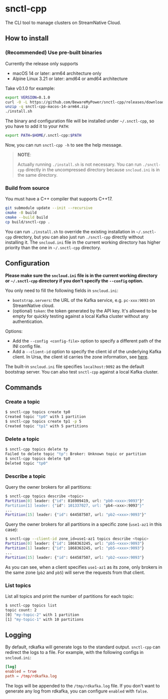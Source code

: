 # snctl-cpp

The CLI tool to manage clusters on StreamNative Cloud.

## How to install

### (Recommended) Use pre-built binaries

Currently the release only supports
- macOS 14 or later: arm64 architecture only
- Alpine Linux 3.21 or later: amd64 or amd64 architecture

Take v0.1.0 for example:

```bash
export VERSION=0.1.0
curl -O -L https://github.com/BewareMyPower/snctl-cpp/releases/download/v$VERSION/snctl-cpp-macos-14-arm64.zip
unzip -q snctl-cpp-macos-14-arm64.zip
./install.sh
```

The binary and configuration file will be installed under `~/.snctl-cpp`, so you have to add it to your `PATH`:

```bash
export PATH=$HOME/.snctl-cpp:$PATH
```

Now, you can run `snctl-cpp -h` to see the help message.

> **NOTE**:
>
> Actually running `./install.sh` is not necessary. You can run `./snctl-cpp` directly in the uncompressed directory because `sncloud.ini` is in the same directory.

### Build from source

You must have a C++ compiler that supports C++17.

```bash
git submodule update --init --recursive
cmake -B build
cmake --build build
cp build/snctl-cpp .
```

You can run `./install.sh` to override the existing installation in `~/.snctl-cpp` directory, but you can also just run `./snctl-cpp` directly without installing it. The `sncloud.ini` file in the current working directory has higher priority than the one in `~/.snctl-cpp` directory.

## Configuration

**Please make sure the `sncloud.ini` file is in the current working directory or `~/.snctl-cpp` directory if you don't specify the `--config` option.**

You only need to fill the following fields in `sncloud.ini`:
- `bootstrap.servers`: the URL of the Kafka service, e.g. `pc-xxx:9093` on StreamNative cloud.
- (optional) `token`: the token generated by the API key. It's allowed to be empty for quickly testing against a local Kafka cluster without any authentication.

Options:
- Add the `--config <config-file>` option to specify a different path of the INI config file.
- Add a `--client-id` option to specify the client id of the underlying Kafka client. In Ursa, the client id carries the zone information, see [here](https://docs.streamnative.io/docs/config-kafka-client#eliminate-cross-az-networking-traffic).

The built-in `sncloud.ini` file specifies `localhost:9092` as the default bootstrap server. You can also test `snctl-cpp` against a local Kafka cluster.

## Commands

### Create a topic

```bash
$ snctl-cpp topics create tp0
Created topic "tp0" with 1 partition
$ snctl-cpp topics create tp1 -p 5
Created topic "tp1" with 5 partitions
```

### Delete a topic

```bash
$ snctl-cpp topics delete tp
Failed to delete topic "tp": Broker: Unknown topic or partition
$ snctl-cpp topics delete tp0
Deleted topic "tp0"
```

### Describe a topic

Query the owner brokers for all partitions:

```bash
$ snctl-cpp topics describe <topic>
Partition[0] leader: {"id": 816909419, url: "pb0-<xxx>:9093"}"
Partition[1] leader: {"id": 101337027, url: "pb4-<xxx>:9093"}"
...
Partition[15] leader: {"id": 644587507, url: "pb2-<xxx>:9093"}"
```

Query the owner brokers for all partitions in a specific zone (`use1-az1` in this case):

```bash
$ snctl-cpp --client-id zone_id=use1-az1 topics describe <topic>
Partition[0] leader: {"id": 1868363245, url: "pb5-<xxx>:9093"}
Partition[1] leader: {"id": 1868363245, url: "pb5-<xxx>:9093"}
...
Partition[15] leader: {"id": 644587507, url: "pb2-<xxx>:9093"}
```

As you can see, when a client specifies `use1-az1` as its zone, only brokers in the same zone (`pb2` and `pb5`) will serve the requests from that client.

### List topics

List all topics and print the number of partitions for each topic:

```bash
$ snctl-cpp topics list
topic count: 2
[0] "my-topic-2" with 1 partition
[1] "my-topic-1" with 10 partitions
```

## Logging

By default, rdkafka will generate logs to the standard output. `snctl-cpp` can redirect the logs to a file. For example, with the following configs in `sncloud.ini`:

```toml
[log]
enabled = true
path = /tmp/rdkafka.log
```

The logs will be appended to the `/tmp/rdkafka.log` file. If you don't want to generate any log from rdkafka, you can configure `enabled` with `false`.
